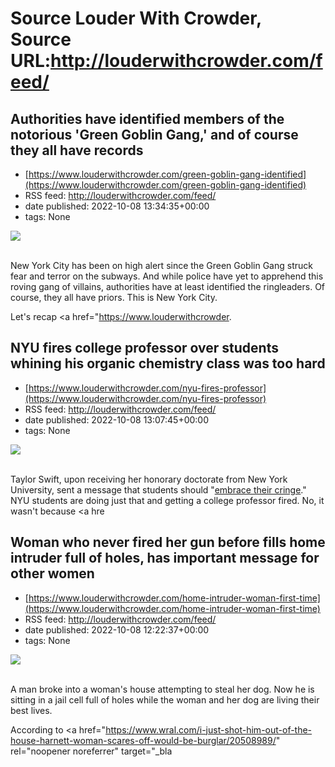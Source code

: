# Source Louder With Crowder, Source URL:http://louderwithcrowder.com/feed/

## Authorities have identified members of the notorious 'Green Goblin Gang,' and of course they all have records
 - [https://www.louderwithcrowder.com/green-goblin-gang-identified](https://www.louderwithcrowder.com/green-goblin-gang-identified)
 - RSS feed: http://louderwithcrowder.com/feed/
 - date published: 2022-10-08 13:34:35+00:00
 - tags: None

<img src="https://www.louderwithcrowder.com/media-library/image.png?id=31882669&amp;width=1245&amp;height=700&amp;coordinates=0%2C0%2C0%2C118" /><br /><br /><p>New York City has been on high alert since the Green Goblin Gang struck fear and terror on the subways. And while police have yet to apprehend this roving gang of villains, authorities have at least identified the ringleaders. Of course, they all have priors. This is New York City.</p><p>Let's recap <a href="https://www.louderwithcrowder.

## NYU fires college professor over students whining his organic chemistry class was too hard
 - [https://www.louderwithcrowder.com/nyu-fires-professor](https://www.louderwithcrowder.com/nyu-fires-professor)
 - RSS feed: http://louderwithcrowder.com/feed/
 - date published: 2022-10-08 13:07:45+00:00
 - tags: None

<img src="https://www.louderwithcrowder.com/media-library/image.jpg?id=31882614&amp;width=1245&amp;height=700&amp;coordinates=0%2C59%2C0%2C59" /><br /><br /><p>Taylor Swift, upon receiving her honorary doctorate from New York University, sent a message that students should "<a href="https://www.louderwithcrowder.com/taylor-swift-nyu-commencement-address" target="_blank">embrace their cringe</a>." NYU students are doing just that and getting a college professor fired. No, it wasn't because <a hre

## Woman who never fired her gun before fills home intruder full of holes, has important message for other women
 - [https://www.louderwithcrowder.com/home-intruder-woman-first-time](https://www.louderwithcrowder.com/home-intruder-woman-first-time)
 - RSS feed: http://louderwithcrowder.com/feed/
 - date published: 2022-10-08 12:22:37+00:00
 - tags: None

<img src="https://www.louderwithcrowder.com/media-library/image.png?id=31882368&amp;width=1245&amp;height=700&amp;coordinates=0%2C0%2C0%2C118" /><br /><br /><p>A man broke into a woman's house attempting to steal her dog. Now he is sitting in a jail cell full of holes while the woman and her dog are living their best lives.</p><p>According to  <a href="https://www.wral.com/i-just-shot-him-out-of-the-house-harnett-woman-scares-off-would-be-burglar/20508989/" rel="noopener noreferrer" target="_bla
